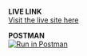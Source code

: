 **LIVE LINK**
<br/>
<a href="https://62b46ecb99d49900acfb1fd5--glowing-druid-18a488.netlify.app/">Visit the live site here</a>

**POSTMAN**
<br/>
[![Run in Postman](https://run.pstmn.io/button.svg)](https://god.postman.co/run-collection/e3df390e7cfdb346e43b?action=collection%2Fimport)
